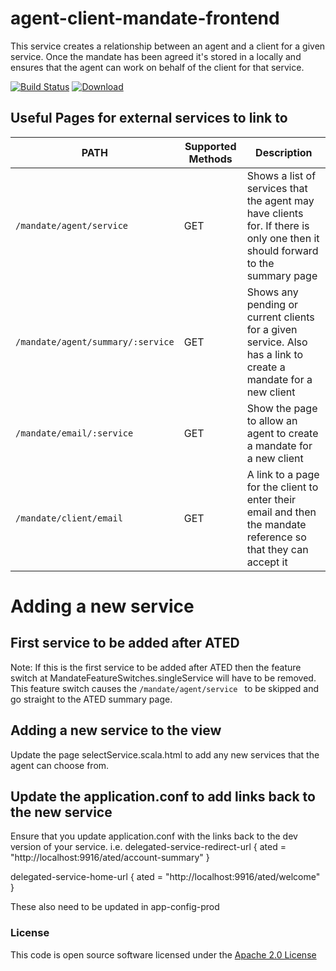 agent-client-mandate-frontend
=============================

This service creates a relationship between an agent and a client for a given service. Once the mandate has been agreed it's stored in a locally and ensures that the agent can work on behalf of the client for that service.


[![Build Status](https://travis-ci.org/hmrc/agent-client-mandate-frontend.svg)](https://travis-ci.org/hmrc/agent-client-mandate-frontend) [ ![Download](https://api.bintray.com/packages/hmrc/releases/agent-client-mandate-frontend/images/download.svg) ](https://bintray.com/hmrc/releases/agent-client-mandate-frontend/_latestVersion)


## Useful Pages for external services to link to

| PATH | Supported Methods | Description |
|------|-------------------|-------------|
| ```/mandate/agent/service ``` | GET | Shows a list of services that the agent may have clients for. If there is only one then it should forward to the summary page |
| ```/mandate/agent/summary/:service``` | GET | Shows any pending or current clients for a given service. Also has a link to create a mandate for a new client |
| ```/mandate/email/:service``` | GET | Show the page to allow an agent to create a mandate for a new client |
| ```/mandate/client/email``` | GET | A link to a page for the client to enter their email and then the mandate reference so that they can accept it |


# Adding a new service

## First service to be added after ATED
Note: If this is the first service to be added after ATED then the feature switch at MandateFeatureSwitches.singleService will have to be removed.
This feature switch causes the ```/mandate/agent/service ``` to be skipped and go straight to the ATED summary page.

## Adding a new service to the view
Update the page selectService.scala.html to add any new services that the agent can choose from.

## Update the application.conf to add links back to the new service
Ensure that you update application.conf with the links back to the dev version of your service.
i.e.
  delegated-service-redirect-url {
    ated = "http://localhost:9916/ated/account-summary"
  }

  delegated-service-home-url {
    ated = "http://localhost:9916/ated/welcome"
  }

These also need to be updated in app-config-prod


### License

This code is open source software licensed under the [Apache 2.0 License]("http://www.apache.org/licenses/LICENSE-2.0.html")
